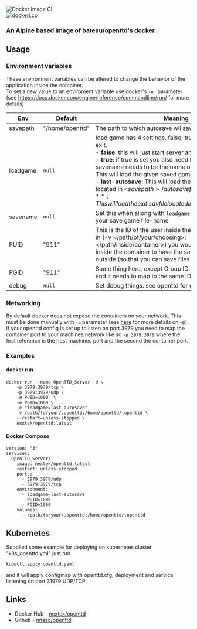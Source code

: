 ![Docker Image CI](https://github.com/nnaso/openttd/workflows/Docker%20Image%20CI/badge.svg?branch=master)  
[![dockeri.co](https://dockeri.co/image/nextek/openttd)](https://hub.docker.com/r/nextek/openttd)

### An Alpine based image of [bateau/openttd](https://hub.docker.com/r/bateau/openttd)'s docker. ###

## Usage ##

### Environment variables ###
These environment variables can be altered to change the behavior of the application inside the container.  
To set a new value to an enviroment variable use docker's `-e ` parameter (see https://docs.docker.com/engine/reference/commandline/run/ for more details)  

| Env | Default | Meaning |
| --- | ------- | ------- |
| savepath | "/home/openttd" | The path to which autosave wil save |
| loadgame | `null` | load game has 4 settings. false, true, last-autosave and exit.<br>  - **false**: this will just start server and create a new game.<br>  - **true**: if true is set you also need to set savename. savename needs to be the name of the saved game file. This will load the given saved game.<br>  - **last-autosave**: This will load the last autosaved game located in <$savepath>/autosave folder.<br>  - **exit**: This will load the exit.sav file located in <$savepath>/autosave/. |
| savename | `null` | Set this when allong with `loadgame=true` to the value of your save game file-name |
| PUID | "911" | This is the ID of the user inside the container. If you mount in (-v </path/of/your/choosing>:</path/inside/container>) you would need for the user inside the container to have the same ID as your user outside (so that you can save files for example). |
| PGID | "911" | Same thing here, except Group ID. Your user has a group, and it needs to map to the same ID inside the container. |
| debug | `null` | Set debug things. see openttd for debug options |


### Networking ###
By default docker does not expose the containers on your network. This must be done manually with `-p` parameter (see [here](https://docs.docker.com/engine/reference/commandline/run/) for more details on -p).
If your openttd config is set up to listen on port 3979 you need to map the container port to your machines network like so `-p 3979:3979` where the first reference is the host machines port and the second the container port.

### Examples ###

#### docker run ####
```
docker run --name OpenTTD_Server -d \
    -p 3979:3979/tcp \
    -p 3979:3979/udp \
    -e PUID=1000  \
    -e PGID=1000 \
    -e "loadgame=last-autosave"
    -v /path/to/your/.openttd:/home/openttd/.openttd \
    --restart=unless-stopped \
    nextek/openttd:latest
```

#### Docker Compose ####
```MiniYAML
version: "3"
services:
  OpenTTD_Server:
    image: nextek/openttd:latest
    restart: unless-stopped
    ports:
      - 3979:3979/udp
      - 3979:3979/tcp
    environment:
      - loadgame=last-autosave
      - PUID=1000
      - PGID=1000
    volumes:
      - /path/to/your/.openttd:/home/openttd/.openttd
```

## Kubernetes ##

Supplied some example for deploying on kubernetes cluster. "k8s_openttd.yml"
just run 

    kubectl apply openttd.yaml

and it will apply configmap with openttd.cfg, deployment and service listening on port 31979 UDP/TCP.

## Links ##
   * Docker Hub -  [nextek/openttd](https://hub.docker.com/r/nextek/openttd)
   * Github -  [nnaso/openttd](https://github.com/NNaso/openttd)
